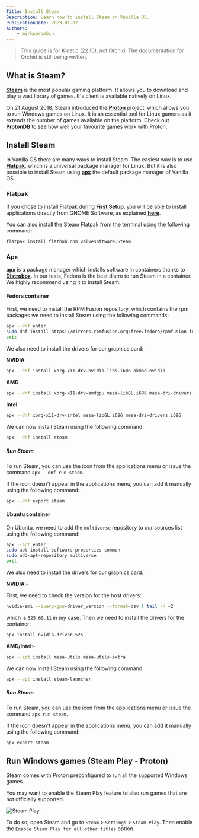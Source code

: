 ```yaml
---
Title: Install Steam
Description: Learn how to install Steam on Vanilla OS.
PublicationDate: 2023-01-07
Authors:
    - mirkobrombin
---
```


> This guide is for Kinetic (22.10), not Orchid. The documentation for Orchid is still being written.

## What is Steam?

[**Steam**](https://steampowered.com) is the most popular gaming platform. It allows you to download and play a vast library of games. It's client is available natively on Linux.

On 21 August 2018, Steam introduced the [**Proton**](https://github.com/ValveSoftware/Proton) project, which allows you to run Windows games on Linux. It is an essential tool for Linux gamers as it extends the number of games available on the platform. Check out [**ProtonDB**](https://www.protondb.com) to see how well your favourite games work with Proton.

## Install Steam

In Vanilla OS there are many ways to install Steam. The easiest way is to use
[**Flatpak**](https://flatpak.org), which is a universal package manager for Linux.
But it is also possible to install Steam using [**apx**](https://documentation.vanillaos.org/docs/apx/)
the default package manager of Vanilla OS.

### Flatpak

If you chose to install Flatpak during [**First Setup**](/2022/11/18/first-setup.html),
you will be able to install applications directly from GNOME Software, as
explained [**here**](/2022/12/09/install-flatpaks.html#title3).

You can also install the Steam Flatpak from the terminal using the following command:

```bash
flatpak install flathub com.valvesoftware.Steam
```

### Apx

**apx** is a package manager which installs software in containers thanks to
[**Distrobox**](https://github.com/89luca89/distrobox). In our tests, Fedora is the best distro to run Steam in a container. We highly recommend using it to install Steam.

#### Fedora container

First, we need to install the RPM Fusion repository, which contains the rpm packages we need to install Steam using the following commands:

```bash
apx --dnf enter
sudo dnf install https://mirrors.rpmfusion.org/free/fedora/rpmfusion-free-release-$(rpm -E %fedora).noarch.rpm https://mirrors.rpmfusion.org/nonfree/fedora/rpmfusion-nonfree-release-$(rpm -E %fedora).noarch.rpm
exit
```

We also need to install the drivers for our graphics card:

**NVIDIA**

```bash
apx --dnf install xorg-x11-drv-nvidia-libs.i686 akmod-nvidia
```

**AMD**

```bash
apx --dnf install xorg-x11-drv-amdgpu mesa-libGL.i686 mesa-dri-drivers.i686
```

**Intel**

```bash
apx --dnf xorg-x11-drv-intel mesa-libGL.i686 mesa-dri-drivers.i686
```

We can now install Steam using the following command:

```bash
apx --dnf install steam
```

##### Run Steam

To run Steam, you can use the icon from the applications menu or issue the command `apx --dnf run steam`.

If the icon doesn't appear in the applications menu, you can add it manually using the following command:

```bash
apx --dnf export steam
```

#### Ubuntu container

On Ubuntu, we need to add the `multiverse` repository to our sources list using the following command:

```bash
apx --apt enter
sudo apt install software-properties-common
sudo add-apt-repository multiverse
exit
```

We also need to install the drivers for our graphics card.

**NVIDIA**:-

First, we need to check the version for the host drivers:

```bash
nvidia-smi --query-gpu=driver_version --format=csv | tail -n +2
```

which is `525.60.11` in my case. Then we need to install the drivers for the container:

```bash
apx install nvidia-driver-525
```

**AMD/Intel**:-

```bash
apx --apt install mesa-utils mesa-utils-extra
```

We can now install Steam using the following command:

```bash
apx --apt install steam-launcher
```

##### Run Steam

To run Steam, you can use the icon from the applications menu or issue the
command `apx run steam`.

If the icon doesn't appear in the applications menu, you can add it manually using the following command:

```bash
apx export steam
```

## Run Windows games (Steam Play - Proton)

Steam comes with Proton preconfigured to run all the supported Windows games.

You may want to enable the Steam Play feature to also run games that are not officially supported.

![Steam Play](https://raw.githubusercontent.com/Vanilla-OS/handbook/main/assets/uploads/Gaming/steam-play.webp)

To do so, open Steam and go to `Steam` > `Settings` > `Steam Play`. Then enable the `Enable Steam Play for all other titles` option.
